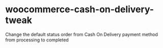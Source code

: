 # woocommerce-cash-on-delivery-tweak
Change the default status order from Cash On Delivery payment method from processing to completed
